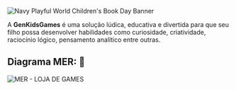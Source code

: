 
![Navy Playful World Children's Book Day Banner](https://github.com/DanielaXavier1995/GenKidsGames-/assets/116307469/65b12152-eb3c-468b-9282-3ad4942729ec)

A **GenKidsGames** é uma solução lúdica, educativa e divertida para que seu filho possa desenvolver habilidades como curiosidade, criatividade, raciocínio lógico, pensamento analítico entre outras.

## Diagrama MER: 📂

![MER - LOJA DE GAMES](https://github.com/DanielaXavier1995/GenKidsGames-/assets/116307469/52ec4e43-ebe6-4207-a500-20a226e1558f)

